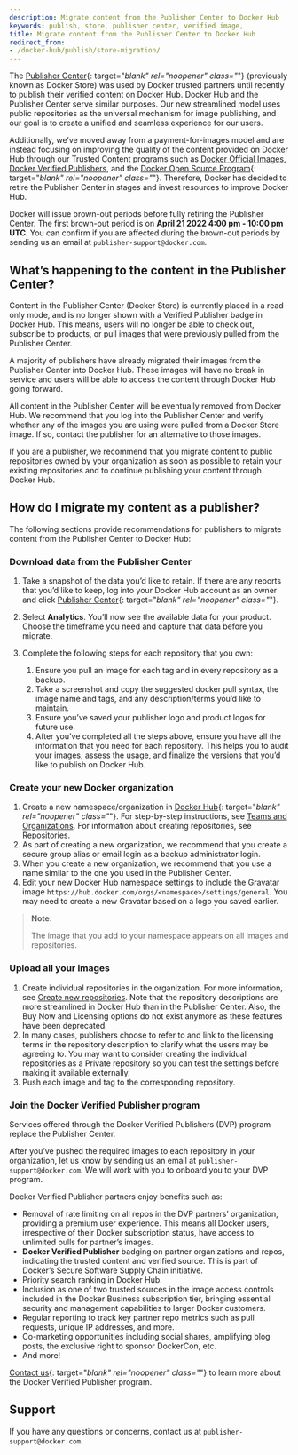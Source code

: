 ```yaml
---
description: Migrate content from the Publisher Center to Docker Hub
keywords: publish, store, publisher center, verified image,
title: Migrate content from the Publisher Center to Docker Hub
redirect_from:
- /docker-hub/publish/store-migration/
---
```


The [Publisher Center](https://hub.docker.com/publisher/center){: target="_blank" rel="noopener" class="_"} (previously known as Docker Store) was used by Docker trusted partners until recently to publish their verified content on Docker Hub. Docker Hub and the Publisher Center serve similar purposes. Our new streamlined model uses public repositories as the universal mechanism for image publishing, and our goal is to create a unified and seamless experience for our users.

Additionally, we’ve moved away from a payment-for-images model and are instead focusing on improving the quality of the content provided on Docker Hub through our Trusted Content programs such as [Docker Official Images](../official_images.md), [Docker Verified Publishers](../publish/index.md), and the [Docker Open Source Program](https://www.docker.com/community/open-source/application/){: target="_blank" rel="noopener" class="_"}. Therefore, Docker has decided to retire the Publisher Center in stages and invest resources to improve Docker Hub.

Docker will issue brown-out periods before fully retiring the Publisher Center. The first brown-out period is on **April 21 2022 4:00 pm - 10:00 pm UTC**. You can confirm if you are affected during the brown-out periods by sending us an email at `publisher-support@docker.com`.

## What’s happening to the content in the Publisher Center?

Content in the Publisher Center (Docker Store) is currently placed in a read-only mode, and is no longer shown with a Verified Publisher badge in Docker Hub. This means, users will no longer be able to check out, subscribe to products, or pull images that were previously pulled from the Publisher Center.

A majority of publishers have already migrated their images from the  Publisher Center into Docker Hub. These images will have no break in service and users will be able to access the content through Docker Hub going forward.

All content in the Publisher Center will be eventually removed from Docker Hub. We recommend that you log into the Publisher Center and verify whether any of the images you are using were pulled from a Docker Store image. If so, contact the publisher for an alternative to those images.

If you are a publisher, we recommend that you migrate content to public repositories owned by your organization as soon as possible to retain your existing repositories and to continue publishing your content through Docker Hub.

## How do I migrate my content as a publisher?

The following sections provide recommendations for publishers to migrate content from the Publisher Center to Docker Hub:

### Download data from the Publisher Center

1. Take a snapshot of the data you’d like to retain. If there are any reports that you’d like to keep, log into your Docker Hub account as an owner and  click [Publisher Center](https://hub.docker.com/publisher/center){: target="_blank" rel="noopener" class="_"}.
2. Select **Analytics**. You’ll now see the available data for your product. Choose the timeframe you need and capture that data before you migrate.
3. Complete the following steps for each repository that you own:

   1. Ensure you pull an image for each tag and in every repository as a backup.
   2. Take a screenshot and copy the suggested docker pull syntax, the image name and tags, and any description/terms you’d like to maintain.
   3. Ensure you’ve saved your publisher logo and product logos for future use.
   4. After you’ve completed all the steps above, ensure you have all the information that you need for each repository. This helps you to audit your images, assess the usage, and finalize the versions that you’d like to publish on Docker Hub.

### Create your new Docker organization

1. Create a new namespace/organization in [Docker Hub](https://hub.docker.com/orgs){: target="_blank" rel="noopener" class="_"}.
For step-by-step instructions, see [Teams and Organizations](../orgs.md). For information about creating repositories, see [Repositories](../repos.md).
2. As part of creating a new organization, we recommend that you create a secure group alias or email login as a backup administrator login.
3. When you create a new organization, we recommend that you use a name similar to the one you used in the Publisher Center.
4. Edit your new Docker Hub namespace settings to include the Gravatar image `https://hub.docker.com/orgs/<namespace>/settings/general`. You may need to create a new Gravatar based on a logo you saved earlier.

> **Note:**
>
> The image that you add to your namespace appears on all images and repositories.

### Upload all your images

1. Create individual repositories in the organization. For more information, see [Create new repositories](../repos.md#creating-repositories). Note that the repository descriptions are more streamlined in Docker Hub than in the Publisher Center. Also, the Buy Now and Licensing options do not exist anymore as these features have been deprecated.
2. In many cases, publishers choose to refer to and link to the licensing terms in the repository description to clarify what the users may be agreeing to. You may want to consider creating the individual repositories as a Private repository so you can test the settings before making it available externally.
3. Push each image and tag to the corresponding repository.

### Join the Docker Verified Publisher program

Services offered through the Docker Verified Publishers (DVP) program replace the Publisher Center.

After you’ve pushed the required images to each repository in your organization, let us know by sending us an email at `publisher-support@docker.com`. We will work with you to onboard you to your DVP program.

Docker Verified Publisher partners enjoy benefits such as:

- Removal of rate limiting on all repos in the DVP partners’ organization, providing a premium user experience. This means all Docker users, irrespective of their Docker subscription status, have access to unlimited pulls for partner’s images.
- **Docker Verified Publisher** badging on partner organizations and repos, indicating the trusted content and verified source. This is part of Docker’s Secure Software Supply Chain initiative.
- Priority search ranking in Docker Hub.
- Inclusion as one of two trusted sources in the image access controls included in the Docker Business subscription tier, bringing essential security and management capabilities to larger Docker customers.
- Regular reporting to track key partner repo metrics such as pull requests, unique IP addresses, and more.
- Co-marketing opportunities including social shares, amplifying blog posts, the exclusive right to sponsor DockerCon, etc.
- And more!

[Contact us](https://www.docker.com/partners/programs/){: target="_blank" rel="noopener" class="_"} to learn more about the Docker Verified Publisher program.

## Support

If you have any questions or concerns, contact us at `publisher-support@docker.com`.
